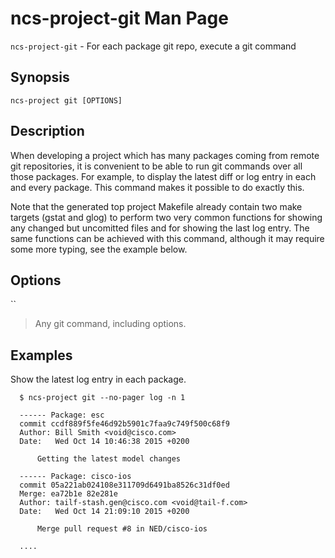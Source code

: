 # ncs-project-git Man Page

`ncs-project-git` - For each package git repo, execute a git command

## Synopsis

`ncs-project git [OPTIONS]`

## Description

When developing a project which has many packages coming from remote git
repositories, it is convenient to be able to run git commands over all
those packages. For example, to display the latest diff or log entry in
each and every package. This command makes it possible to do exactly
this.

Note that the generated top project Makefile already contain two make
targets (gstat and glog) to perform two very common functions for
showing any changed but uncomitted files and for showing the last log
entry. The same functions can be achieved with this command, although it
may require some more typing, see the example below.

## Options

``  
> Any git command, including options.

## Examples

Show the latest log entry in each package.

<div class="informalexample">

      $ ncs-project git --no-pager log -n 1

      ------ Package: esc
      commit ccdf889f5fe46d92b5901c7faa9c749f500c68f9
      Author: Bill Smith <void@cisco.com>
      Date:   Wed Oct 14 10:46:38 2015 +0200

          Getting the latest model changes

      ------ Package: cisco-ios
      commit 05a221ab024108e311709d6491ba8526c31df0ed
      Merge: ea72b1e 82e281e
      Author: tailf-stash.gen@cisco.com <void@tail-f.com>
      Date:   Wed Oct 14 21:09:10 2015 +0200

          Merge pull request #8 in NED/cisco-ios

      ....
          

</div>
